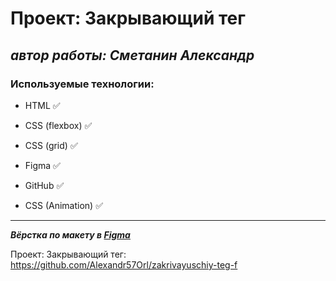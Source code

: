 # **Проект: Закрывающий тег**

## _автор работы: Cметанин Александр_

### Используемые технологии:

- HTML :white_check_mark:

- CSS (flexbox) :white_check_mark:

- CSS (grid) :white_check_mark:

- Figma :white_check_mark:

- GitHub :white_check_mark:

- СSS (Animation) :white_check_mark:

---

**_Вёрстка по макету в [Figma](https://www.figma.com/file/JQhPLs2COLIeZtAtlsBS34/%238-<%2Fзакрывающий-тег>?type=design&node-id=0-1&mode=design&t=aiumAxM2DZ4LtyGC-0)_**

Проект: Закрывающий тег: https://github.com/Alexandr57Orl/zakrivayuschiy-teg-f

